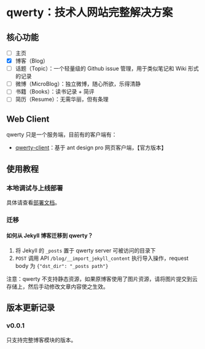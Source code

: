 # qwerty：技术人网站完整解决方案

## 核心功能

+ [ ] 主页
+ [x] 博客（Blog）
+ [ ] 话题（Topic）：一个轻量级的 Github issue 管理，用于类似笔记和 Wiki 形式的记录
+ [ ] 微博（MicroBlog）：独立微博，随心所欲，乐得清静
+ [ ] 书籍（Books）：读书记录 + 简评
+ [ ] 简历（Resume）：无需华丽，但有条理

## Web Client

qwerty 只是一个服务端，目前有的客户端有：

+ [qwerty-client](https://github.com/zhangjie2012/qwerty-client)：基于 ant design pro 网页客户端，【官方版本】

## 使用教程

### 本地调试与上线部署

具体请查看[部署文档](./docs/deploy.md)。

### 迁移

#### 如何从 Jekyll 博客迁移到 qwerty？

1. 将 Jekyll 的 `_posts` 置于 qwerty server 可被访问的目录下
2. `POST` 调用 API `/blog/__import_jekyll_content` 执行导入操作，request body 为 `{"dst_dir": "_posts path"}`

注意：qwerty 不支持静态资源，如果原博客使用了图片资源，请将图片提交到云存储上，然后手动修改文章内容使之生效。

## 版本更新记录

### v0.0.1

只支持完整博客模块的版本。
